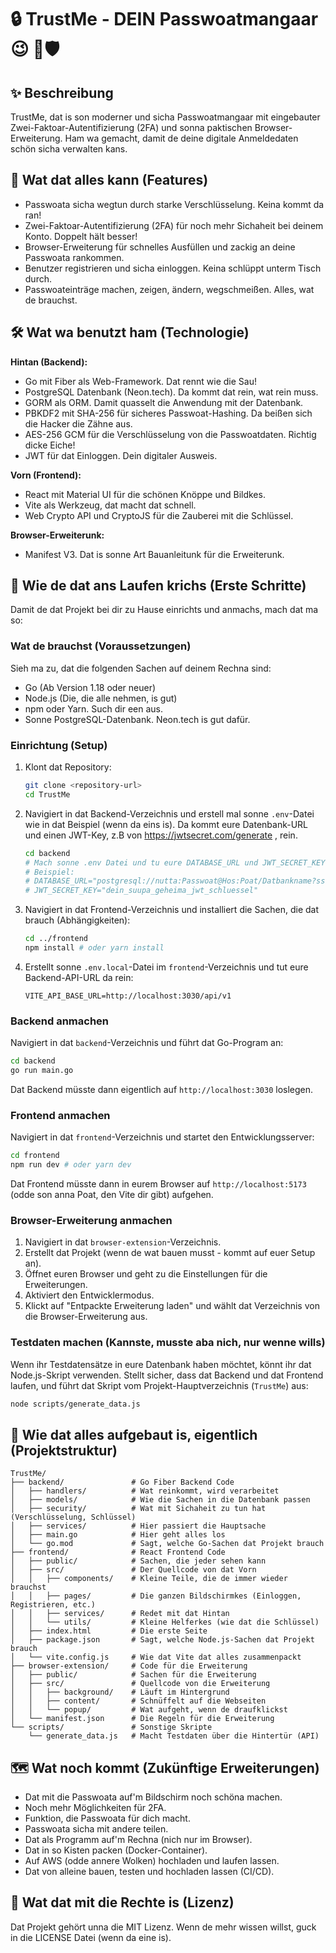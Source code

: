 # 🔒 TrustMe - DEIN Passwoatmangaar 😉 🔑🛡️

## ✨ Beschreibung

TrustMe, dat is son moderner und sicha Passwoatmangaar mit eingebauter Zwei-Faktoar-Autentifizierung (2FA) und sonna paktischen Browser-Erweiterung. Ham wa gemacht, damit de deine digitale Anmeldedaten schön sicha verwalten kans.

## 🚀 Wat dat alles kann (Features)

- Passwoata sicha wegtun durch starke Verschlüsselung. Keina kommt da ran!
- Zwei-Faktoar-Autentifizierung (2FA) für noch mehr Sichaheit bei deinem Konto. Doppelt hält besser!
- Browser-Erweiterung für schnelles Ausfüllen und zackig an deine Passwoata rankommen.
- Benutzer registrieren und sicha einloggen. Keina schlüppt unterm Tisch durch.
- Passwoateinträge machen, zeigen, ändern, wegschmeißen. Alles, wat de brauchst.

## 🛠️ Wat wa benutzt ham (Technologie)

**Hintan (Backend):**
- Go mit Fiber als Web-Framework. Dat rennt wie die Sau!
- PostgreSQL Datenbank (Neon.tech). Da kommt dat rein, wat rein muss.
- GORM als ORM. Damit quasselt die Anwendung mit der Datenbank.
- PBKDF2 mit SHA-256 für sicheres Passwoat-Hashing. Da beißen sich die Hacker die Zähne aus.
- AES-256 GCM für die Verschlüsselung von die Passwoatdaten. Richtig dicke Eiche!
- JWT für dat Einloggen. Dein digitaler Ausweis.

**Vorn (Frontend):**
- React mit Material UI für die schönen Knöppe und Bildkes.
- Vite als Werkzeug, dat macht dat schnell.
- Web Crypto API und CryptoJS für die Zauberei mit die Schlüssel.

**Browser-Erweiterunk:**
- Manifest V3. Dat is sonne Art Bauanleitunk für die Erweiterunk.

## 🏁 Wie de dat ans Laufen krichs (Erste Schritte)

Damit de dat Projekt bei dir zu Hause einrichts und anmachs, mach dat ma so:

### Wat de brauchst (Voraussetzungen)

Sieh ma zu, dat die folgenden Sachen auf deinem Rechna sind:
- Go (Ab Version 1.18 oder neuer)
- Node.js (Die, die alle nehmen, is gut)
- npm oder Yarn. Such dir een aus.
- Sonne PostgreSQL-Datenbank. Neon.tech is gut dafür.

### Einrichtung (Setup)

1. Klont dat Repository:
    ```bash
    git clone <repository-url>
    cd TrustMe
    ```
2. Navigiert in dat Backend-Verzeichnis und erstell mal sonne `.env`-Datei wie in dat Beispiel (wenn da eins is). Da kommt eure Datenbank-URL und einen JWT-Key, z.B von https://jwtsecret.com/generate , rein.
    ```bash
    cd backend
    # Mach sonne .env Datei und tu eure DATABASE_URL und JWT_SECRET_KEY da rein
    # Beispiel:
    # DATABASE_URL="postgresql://nutta:Passwoat@Hos:Poat/Datbankname?sslmode=require"
    # JWT_SECRET_KEY="dein_suupa_geheima_jwt_schluessel"
    ```
3. Navigiert in dat Frontend-Verzeichnis und installiert die Sachen, die dat brauch (Abhängigkeiten):
    ```bash
    cd ../frontend
    npm install # oder yarn install
    ```
4. Erstellt sonne `.env.local`-Datei im `frontend`-Verzeichnis und tut eure Backend-API-URL da rein:
    ```
    VITE_API_BASE_URL=http://localhost:3030/api/v1
    ```

### Backend anmachen

Navigiert in dat `backend`-Verzeichnis und führt dat Go-Program an:

```bash
cd backend
go run main.go
```
Dat Backend müsste dann eigentlich auf `http://localhost:3030` loslegen.

### Frontend anmachen

Navigiert in dat `frontend`-Verzeichnis und startet den Entwicklungsserver:

```bash
cd frontend
npm run dev # oder yarn dev
```
Dat Frontend müsste dann in eurem Browser auf `http://localhost:5173` (odde son anna Poat, den Vite dir gibt) aufgehen.

### Browser-Erweiterung anmachen

1. Navigiert in dat `browser-extension`-Verzeichnis.
2. Erstellt dat Projekt (wenn de wat bauen musst - kommt auf euer Setup an).
3. Öffnet euren Browser und geht zu die Einstellungen für die Erweiterungen.
4. Aktiviert den Entwicklermodus.
5. Klickt auf "Entpackte Erweiterung laden" und wählt dat Verzeichnis von die Browser-Erweiterung aus.

### Testdaten machen (Kannste, musste aba nich, nur wenne wills)

Wenn ihr Testdatensätze in eure Datenbank haben möchtet, könnt ihr dat Node.js-Skript verwenden. Stellt sicher, dass dat Backend und dat Frontend laufen, und führt dat Skript vom Projekt-Hauptverzeichnis (`TrustMe`) aus:

```bash
node scripts/generate_data.js
```

## 📁 Wie dat alles aufgebaut is, eigentlich (Projektstruktur)

```
TrustMe/
├── backend/               # Go Fiber Backend Code
│   ├── handlers/          # Wat reinkommt, wird verarbeitet
│   ├── models/            # Wie die Sachen in die Datenbank passen
│   ├── security/          # Wat mit Sichaheit zu tun hat (Verschlüsselung, Schlüssel)
│   ├── services/          # Hier passiert die Hauptsache
│   ├── main.go            # Hier geht alles los
│   └── go.mod             # Sagt, welche Go-Sachen dat Projekt brauch
├── frontend/              # React Frontend Code
│   ├── public/            # Sachen, die jeder sehen kann
│   ├── src/               # Der Quellcode von dat Vorn
│   │   ├── components/    # Kleine Teile, die de immer wieder brauchst
│   │   ├── pages/         # Die ganzen Bildschirmkes (Einloggen, Registrieren, etc.)
│   │   ├── services/      # Redet mit dat Hintan
│   │   └── utils/         # Kleine Helferkes (wie dat die Schlüssel)
│   ├── index.html         # Die erste Seite
│   ├── package.json       # Sagt, welche Node.js-Sachen dat Projekt brauch
│   └── vite.config.js     # Wie dat Vite dat alles zusammenpackt
├── browser-extension/     # Code für die Erweiterung
│   ├── public/            # Sachen für die Erweiterung
│   ├── src/               # Quellcode von die Erweiterung
│   │   ├── background/    # Läuft im Hintergrund
│   │   ├── content/       # Schnüffelt auf die Webseiten
│   │   └── popup/         # Wat aufgeht, wenn de draufklickst
│   └── manifest.json      # Die Regeln für die Erweiterung
└── scripts/               # Sonstige Skripte
    └── generate_data.js   # Macht Testdaten über die Hintertür (API)
```

## 🗺️ Wat noch kommt (Zukünftige Erweiterungen)

- Dat mit die Passwoata auf'm Bildschirm noch schöna machen.
- Noch mehr Möglichkeiten für 2FA.
- Funktion, die Passwoata für dich macht.
- Passwoata sicha mit andere teilen.
- Dat als Programm auf'm Rechna (nich nur im Browser).
- Dat in so Kisten packen (Docker-Container).
- Auf AWS (odde annere Wolken) hochladen und laufen lassen.
- Dat von alleine bauen, testen und hochladen lassen (CI/CD).

## 📄 Wat dat mit die Rechte is (Lizenz)

Dat Projekt gehört unna die MIT Lizenz. Wenn de mehr wissen willst, guck in die LICENSE Datei (wenn da eine is).
